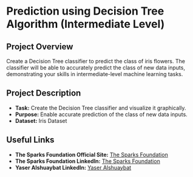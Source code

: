 # Prediction using Decision Tree Algorithm (Intermediate Level)

## Project Overview
Create a Decision Tree classifier to predict the class of iris flowers. The classifier will be able to accurately predict the class of new data inputs, demonstrating your skills in intermediate-level machine learning tasks.

## Project Description
- **Task:** Create the Decision Tree classifier and visualize it graphically.
- **Purpose:** Enable accurate prediction of the class of new data inputs.
- **Dataset:** Iris Dataset

## Useful Links
- **The Sparks Foundation Official Site:** [The Sparks Foundation](https://internship.thesparksfoundation.info/)
- **The Sparks Foundation LinkedIn:** [The Sparks Foundation](https://www.linkedin.com/company/the-sparks-foundation/)
- **Yaser Alshuaybat LinkedIn:** [Yaser Alshuaybat](https://www.linkedin.com/in/yaser-alshuaybat-611069268/)
